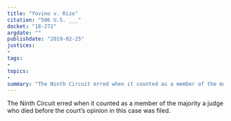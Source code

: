 ```yaml
---
title: "Yovino v. Rizo"
citation: "586 U.S. ___"
docket: "18-272"
argdate: ""
publishdate: "2019-02-25"
justices:
- 
tags:
- 
topics:
- 
summary: "The Ninth Circuit erred when it counted as a member of the majority a judge who died before the court’s opinion in this case was filed."
---
```

The Ninth Circuit erred when it counted as a member of the majority a judge who died before the court’s opinion in this case was filed.